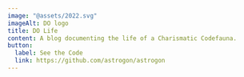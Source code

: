 ```yaml
---
image: "@assets/2022.svg"
imageAlt: DO logo
title: DO Life
content: A blog documenting the life of a Charismatic Codefauna.
button:
  label: See the Code
  link: https://github.com/astrogon/astrogon
---
```

